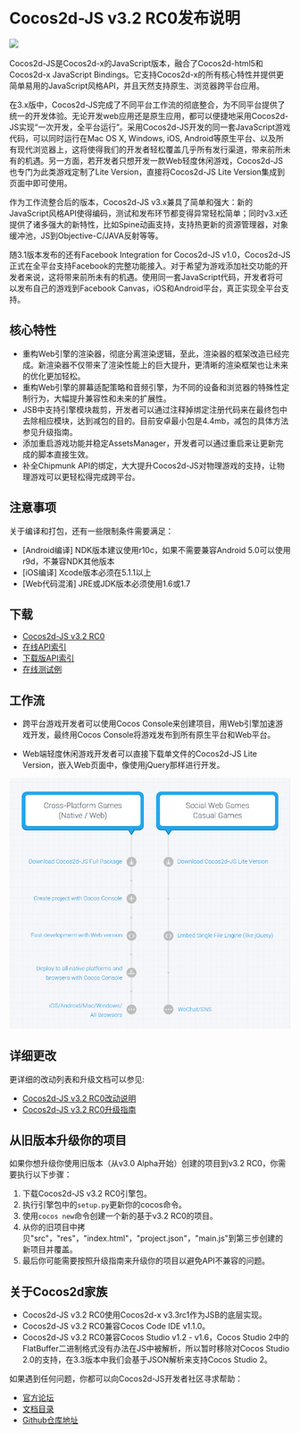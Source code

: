# Cocos2d-JS v3.2 RC0发布说明

<img src="http://files.cocos2d-x.org/images/orgsite/logo.png" height=180> 

Cocos2d-JS是Cocos2d-x的JavaScript版本，融合了Cocos2d-html5和Cocos2d-x JavaScript Bindings。它支持Cocos2d-x的所有核心特性并提供更简单易用的JavaScript风格API，并且天然支持原生、浏览器跨平台应用。

在3.x版中，Cocos2d-JS完成了不同平台工作流的彻底整合，为不同平台提供了统一的开发体验。无论开发web应用还是原生应用，都可以便捷地采用Cocos2d-JS实现“一次开发，全平台运行”。采用Cocos2d-JS开发的同一套JavaScript游戏代码，可以同时运行在Mac OS X, Windows, iOS, Android等原生平台、以及所有现代浏览器上，这将使得我们的开发者轻松覆盖几乎所有发行渠道，带来前所未有的机遇。另一方面，若开发者只想开发一款Web轻度休闲游戏，Cocos2d-JS也专门为此类游戏定制了Lite Version，直接将Cocos2d-JS Lite Version集成到页面中即可使用。

作为工作流整合后的版本，Cocos2d-JS v3.x兼具了简单和强大：新的JavaScript风格API使得编码，测试和发布环节都变得异常轻松简单；同时v3.x还提供了诸多强大的新特性，比如Spine动画支持，支持热更新的资源管理器，对象缓冲池，JS到Objective-C/JAVA反射等等。

随3.1版本发布的还有Facebook Integration for Cocos2d-JS v1.0，Cocos2d-JS正式在全平台支持Facebook的完整功能接入。对于希望为游戏添加社交功能的开发者来说，这将带来前所未有的机遇。使用同一套JavaScript代码，开发者将可以发布自己的游戏到Facebook Canvas，iOS和Android平台，真正实现全平台支持。

## 核心特性

* 重构Web引擎的渲染器，彻底分离渲染逻辑，至此，渲染器的框架改造已经完成。新渲染器不仅带来了渲染性能上的巨大提升，更清晰的渲染框架也让未来的优化更加轻松。
* 重构Web引擎的屏幕适配策略和音频引擎，为不同的设备和浏览器的特殊性定制行为，大幅提升兼容性和未来的扩展性。
* JSB中支持引擎模块裁剪，开发者可以通过注释掉绑定注册代码来在最终包中去除相应模块，达到减包的目的。目前安卓最小包是4.4mb，减包的具体方法参见升级指南。
* 添加重启游戏功能并稳定AssetsManager，开发者可以通过重启来让更新完成的脚本直接生效。
* 补全Chipmunk API的绑定，大大提升Cocos2d-JS对物理游戏的支持，让物理游戏可以更轻松得完成跨平台。

## 注意事项

关于编译和打包，还有一些限制条件需要满足：

- [Android编译] NDK版本建议使用r10c，如果不需要兼容Android 5.0可以使用r9d，不兼容NDK其他版本
- [iOS编译] Xcode版本必须在5.1.1以上
- [Web代码混淆] JRE或JDK版本必须使用1.6或1.7

## 下载

- [Cocos2d-JS v3.2 RC0](http://www.cocos2d-x.org/filedown/cocos2d-js-v3.2-rc0.zip)
- [在线API索引](http://www.cocos2d-x.org/reference/html5-js/V3.0/index.html)
- [下载版API索引](http://www.cocos2d-x.org/filedown/Cocos2d-JS-v3.2-RC0-API.zip)
- [在线测试例](http://cocos2d-x.org/js-tests/)

## 工作流

- 跨平台游戏开发者可以使用Cocos Console来创建项目，用Web引擎加速游戏开发，最终用Cocos Console将游戏发布到所有原生平台和Web平台。

- Web端轻度休闲游戏开发者可以直接下载单文件的Cocos2d-JS Lite Version，嵌入Web页面中，像使用jQuery那样进行开发。

![](../../v3.0/release-note/workflows.jpg)

## 详细更改

更详细的改动列表和升级文档可以参见:

- [Cocos2d-JS v3.2 RC0改动说明](http://www.cocos2d-x.org/docs/manual/framework/html5/release-notes/v3.2rc0/changelog/en)
- [Cocos2d-JS v3.2 RC0升级指南](http://www.cocos2d-x.org/docs/manual/framework/html5/release-notes/v3.2rc0/upgrade-guide/zh)

## 从旧版本升级你的项目

如果你想升级你使用旧版本（从v3.0 Alpha开始）创建的项目到v3.2 RC0，你需要执行以下步骤：

1. 下载Cocos2d-JS v3.2 RC0引擎包。
2. 执行引擎包中的`setup.py`更新你的cocos命令。
3. 使用`cocos new`命令创建一个新的基于v3.2 RC0的项目。
4. 从你的旧项目中拷贝"src"，"res"，"index.html"，"project.json"，"main.js"到第三步创建的新项目并覆盖。
5. 最后你可能需要按照升级指南来升级你的项目以避免API不兼容的问题。

## 关于Cocos2d家族

- Cocos2d-JS v3.2 RC0使用Cocos2d-x v3.3rc1作为JSB的底层实现。
- Cocos2d-JS v3.2 RC0兼容Cocos Code IDE v1.1.0。
- Cocos2d-JS v3.2 RC0兼容Cocos Studio v1.2 - v1.6，Cocos Studio 2中的FlatBuffer二进制格式没有办法在JS中被解析，所以暂时移除对Cocos Studio 2.0的支持，在3.3版本中我们会基于JSON解析来支持Cocos Studio 2。

如果遇到任何问题，你都可以向Cocos2d-JS开发者社区寻求帮助： 

- [官方论坛](http://discuss.cocos2d-x.org/category/cocos2d-x/javascript)
- [文档目录](http://cocos2d-x.org/docs/manual/framework/html5/zh)
- [Github仓库地址](https://github.com/cocos2d/cocos2d-js)

